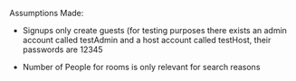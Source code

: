 Assumptions Made: 
- Signups only create guests
(for testing purposes there exists an admin account called testAdmin and a host account called testHost, their passwords are 12345

- Number of People for rooms is only relevant for search reasons
